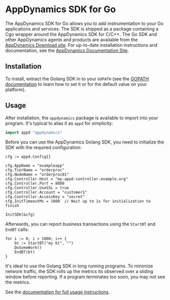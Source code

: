 AppDynamics SDK for Go
======================

The AppDynamics SDK for Go allows you to add instrumentation to your Go applications and services. The SDK is shipped as a package containing a Cgo wrapper around the AppDynamics SDK for C/C++. The Go SDK and other AppDynamics agents and products are available from the [AppDynamics Download site](https://download.appdynamics.com). For up-to-date installation instructions and documentation, see the [AppDynamics Documentation Site](https://docs.appdynamics.com).

## Installation

To install, extract the Golang SDK in to your `GOPATH` (see the [GOPATH documentation](https://golang.org/doc/code.html#GOPATH) to learn how to set it or for the default value on your platform).

## Usage

After installation, the `appdynamics` package is available to import into your program. It's typical to alias it as `appd` for simplicity:

```go
import appd "appdynamics"
```

Before you can use the AppDynamics Golang SDK, you need to initialize the SDK with the required configuration:

```
cfg := appd.Config{}

cfg.AppName = "exampleapp"
cfg.TierName = "orderproc"
cfg.NodeName = "orderproc01"
cfg.Controller.Host = "my-appd-controller.example.org"
cfg.Controller.Port = 8080
cfg.Controller.UseSSL = true
cfg.Controller.Account = "customer1"
cfg.Controller.AccessKey = "secret"
cfg.InitTimeoutMs = 1000  // Wait up to 1s for initialization to finish

InitSDK(&cfg)
```

Afterwards, you can report business transactions using the `StartBT` and `EndBT` calls:

```
for i := 0; i < 1000; i++ {
    bt := StartBT("my bt", "")
    DoSomeWork()
    EndBT(bt)
}
```

It's ideal to use the Golang SDK in long running programs. To minimize network traffic, the SDK rolls up the metrics its observed over a sliding window before reporting. If a program terminates too soon, you may not see the metrics.

See the [documentation for full usage instructions](https://docs.appdynamics.com).
